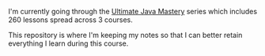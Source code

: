 I'm currently going through the [Ultimate Java Mastery](https://codewithmosh.com/p/the-ultimate-java-mastery-series) series which includes 260 lessons spread across 3 courses.

This repository is where I'm keeping my notes so that I can better retain everything I learn during this course.
